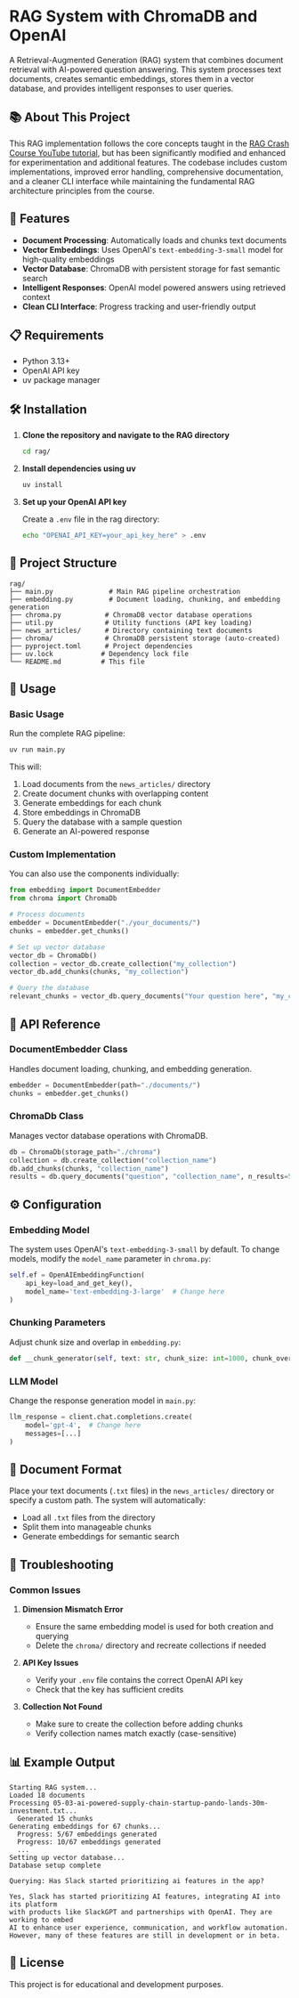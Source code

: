 # RAG System with ChromaDB and OpenAI

A Retrieval-Augmented Generation (RAG) system that combines document retrieval with AI-powered question answering. This system processes text documents, creates semantic embeddings, stores them in a vector database, and provides intelligent responses to user queries.

## 📚 About This Project

This RAG implementation follows the core concepts taught in the [RAG Crash Course YouTube tutorial](https://www.youtube.com/watch?v=ea2W8IogX80&t=1437s), but has been significantly modified and enhanced for experimentation and additional features. The codebase includes custom implementations, improved error handling, comprehensive documentation, and a cleaner CLI interface while maintaining the fundamental RAG architecture principles from the course.

## 🚀 Features

- **Document Processing**: Automatically loads and chunks text documents
- **Vector Embeddings**: Uses OpenAI's `text-embedding-3-small` model for high-quality embeddings
- **Vector Database**: ChromaDB with persistent storage for fast semantic search
- **Intelligent Responses**: OpenAI model powered answers using retrieved context
- **Clean CLI Interface**: Progress tracking and user-friendly output

## 📋 Requirements

- Python 3.13+
- OpenAI API key
- uv package manager

## 🛠️ Installation

1. **Clone the repository and navigate to the RAG directory**

   ```bash
   cd rag/
   ```

2. **Install dependencies using uv**

   ```bash
   uv install
   ```

3. **Set up your OpenAI API key**

   Create a `.env` file in the rag directory:

   ```bash
   echo "OPENAI_API_KEY=your_api_key_here" > .env
   ```

## 📁 Project Structure

```
rag/
├── main.py              # Main RAG pipeline orchestration
├── embedding.py         # Document loading, chunking, and embedding generation
├── chroma.py           # ChromaDB vector database operations
├── util.py             # Utility functions (API key loading)
├── news_articles/      # Directory containing text documents
├── chroma/             # ChromaDB persistent storage (auto-created)
├── pyproject.toml      # Project dependencies
├── uv.lock            # Dependency lock file
└── README.md          # This file
```

## 🚀 Usage

### Basic Usage

Run the complete RAG pipeline:

```bash
uv run main.py
```

This will:

1. Load documents from the `news_articles/` directory
2. Create document chunks with overlapping content
3. Generate embeddings for each chunk
4. Store embeddings in ChromaDB
5. Query the database with a sample question
6. Generate an AI-powered response

### Custom Implementation

You can also use the components individually:

```python
from embedding import DocumentEmbedder
from chroma import ChromaDb

# Process documents
embedder = DocumentEmbedder("./your_documents/")
chunks = embedder.get_chunks()

# Set up vector database
vector_db = ChromaDb()
collection = vector_db.create_collection("my_collection")
vector_db.add_chunks(chunks, "my_collection")

# Query the database
relevant_chunks = vector_db.query_documents("Your question here", "my_collection")
```

## 📖 API Reference

### DocumentEmbedder Class

Handles document loading, chunking, and embedding generation.

```python
embedder = DocumentEmbedder(path="./documents/")
chunks = embedder.get_chunks()
```

### ChromaDb Class

Manages vector database operations with ChromaDB.

```python
db = ChromaDb(storage_path="./chroma")
collection = db.create_collection("collection_name")
db.add_chunks(chunks, "collection_name")
results = db.query_documents("question", "collection_name", n_results=5)
```

## ⚙️ Configuration

### Embedding Model

The system uses OpenAI's `text-embedding-3-small` by default. To change models, modify the `model_name` parameter in `chroma.py`:

```python
self.ef = OpenAIEmbeddingFunction(
    api_key=load_and_get_key(),
    model_name='text-embedding-3-large'  # Change here
)
```

### Chunking Parameters

Adjust chunk size and overlap in `embedding.py`:

```python
def __chunk_generator(self, text: str, chunk_size: int=1000, chunk_overlap: int=20):
```

### LLM Model

Change the response generation model in `main.py`:

```python
llm_response = client.chat.completions.create(
    model='gpt-4',  # Change here
    messages=[...]
)
```

## 📄 Document Format

Place your text documents (`.txt` files) in the `news_articles/` directory or specify a custom path. The system will automatically:

- Load all `.txt` files from the directory
- Split them into manageable chunks
- Generate embeddings for semantic search

## 🔧 Troubleshooting

### Common Issues

1. **Dimension Mismatch Error**

   - Ensure the same embedding model is used for both creation and querying
   - Delete the `chroma/` directory and recreate collections if needed

2. **API Key Issues**

   - Verify your `.env` file contains the correct OpenAI API key
   - Check that the key has sufficient credits

3. **Collection Not Found**
   - Make sure to create the collection before adding chunks
   - Verify collection names match exactly (case-sensitive)

## 📊 Example Output

```
Starting RAG system...
Loaded 18 documents
Processing 05-03-ai-powered-supply-chain-startup-pando-lands-30m-investment.txt...
  Generated 15 chunks
Generating embeddings for 67 chunks...
  Progress: 5/67 embeddings generated
  Progress: 10/67 embeddings generated
  ...
Setting up vector database...
Database setup complete

Querying: Has Slack started prioritizing ai features in the app?

Yes, Slack has started prioritizing AI features, integrating AI into its platform
with products like SlackGPT and partnerships with OpenAI. They are working to embed
AI to enhance user experience, communication, and workflow automation.
However, many of these features are still in development or in beta.
```

## 📝 License

This project is for educational and development purposes.
